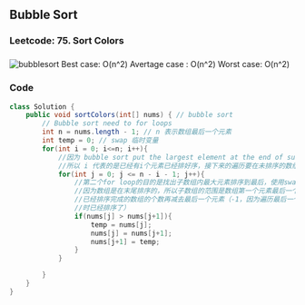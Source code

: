 ## Bubble Sort
### Leetcode: 75. Sort Colors
###
![bubblesort](https://github.com/liu2su/leetcode/assets/96462566/bf6b0631-4654-4fec-bf17-3964f2ed696f)
Best case: O(n^2)
Avertage case : O(n^2)
Worst case: O(n^2)

### Code
```java
class Solution {
    public void sortColors(int[] nums) { // bubble sort
        // Bubble sort need to for loops
        int n = nums.length - 1; // n 表示数组最后一个元素
        int temp = 0; // swap 临时变量
        for(int i = 0; i<=n; i++){ 
            //因为 bubble sort put the largest element at the end of subarray each time
            //所以 i 代表的是已经有i个元素已经排好序，接下来的遍历要在未排序的数组内进行
            for(int j = 0; j <= n - i - 1; j++){
                //第二个for loop的目的是找出子数组内最大元素排序到最后，使用swap策略
                //因为数组是在末尾排序的，所以子数组的范围是数组第一个元素最后一个元素位置减去
                //已经排序完成的数组的个数再减去最后一个元素（-1，因为遍历最后一个元素的前一个元素
                //时已经排序了）
                if(nums[j] > nums[j+1]){
                    temp = nums[j];
                    nums[j] = nums[j+1];
                    nums[j+1] = temp;
                }
            }

        }
    }
}
```
